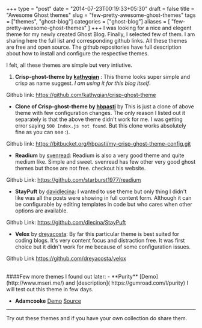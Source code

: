 +++
type = "post"
date = "2014-07-23T00:19:33+05:30"
draft = false
title = "Awesome Ghost themes"
slug = "few-pretty-awesome-ghost-themes"
tags = ["themes", "ghost-blog"]
categories = ["ghost-blog"]
aliases = [
	"few-pretty-awesome-ghost-themes"
]
+++
I was looking for a nice and elegent theme for my newly created Ghost Blog.
Finally, I selected few of them. I am sharing here the full list and corresponding github links. All these themes are free and open source. The github repositories have full description about how to install and configure the respective themes.
<!--more-->

 I felt, all these themes are simple but very intiutive.

 1. **Crisp-ghost-theme by  [kathyqian](http://kathyqian.com/)** : This theme looks super simple and crisp as name suggest. *I am using it for this blog itself*.

 Github link: https://github.com/kathyqian/crisp-ghost-theme

 - **Clone of Crisp-ghost-theme by [hbpasti](https://twitter.com/hbpasti)** by  This is just a clone of above theme with few configuration changes. The only reason I listed out it separately is that the above theme didn't work for me. I was getting error saying `500 Index.js not found`.
 But this clone works absolutely fine as you can see :).  

 Github link:
 https://bitbucket.org/hbpasti/my-crisp-ghost-theme-config.git

 - **Readium** by [svenread](http://www.svenread.com/):
 Readium is also a very good theme and quite medium like. Simple and sweet. svenread has few other very good ghost themes but those are not free. checkout his website.

  Github Link:
 https://github.com/starburst1977/readium

 - **StayPuft** by [davidlecina](http://davidlecina.com/):
 I wanted to use theme but only thing I didn't like was all the posts were showing in full content form. Although it can be configurable by editing templates in code but who cares when other options are available.

  Github Link:
 https://github.com/dlecina/StayPuft  

 - **Velox** by [dreyacosta](http://dreyacosta.com/):
 By far this particular theme is best suited for coding blogs. It's very content focus and distraction free. It was first choice but it didn't work for me because of some configuration issues.

  Github Link https://github.com/dreyacosta/velox



<br>
####Few more themes I found out later:
- **Purity** [Demo](http://www.mseri.me/) and [description]( https://gumroad.com/l/purity) I will test out this theme in few days.

- **Adamcooke** [Demo](http://adamcooke.io/) [Source](https://github.com/adamcooke/ghost-theme)


 ---
 Try out these themes and if you have your own collection do share them.
